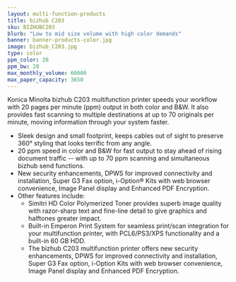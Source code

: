 ```yaml
---
layout: multi-function-products
title: bizhub C203
sku: BIZHUBC203
blurb: "Low to mid size volume with high color demands"
banner: banner-products-color.jpg
image: bizhub_C203.jpg
type: color
ppm_color: 20
ppm_bw: 20
max_monthly_volume: 60000
max_paper_capacity: 3650
---
```


Konica Minolta bizhub C203 multifunction printer speeds your workflow with 20 pages per minute (ppm) output in both color and B&W. It also provides fast scanning to multiple destinations at up to 70 originals per minute, moving information through your system faster.

* Sleek design and small footprint, keeps cables out of sight to preserve 360° styling that looks terrific from any angle.
* 20 ppm speed in color and B&W for fast output to stay ahead of rising document traffic -- with up to 70 ppm scanning and simultaneous bizhub send functions.
* New security enhancements, DPWS for improved connectivity and installation, Super G3 Fax option, i-Option® Kits with web browser convenience, Image Panel display and Enhanced PDF Encryption.
* Other features include:
    * Simitri HD Color Polymerized Toner provides superb image quality with razor-sharp text and fine-line detail to give graphics and halftones greater impact.
    * Built-in Emperon Print System for seamless print/scan integration for your multifunction printer, with PCL6/PS3/XPS functionality and a built-in 60 GB HDD.
    * The bizhub C203 multifunction printer offers new security enhancements, DPWS for improved connectivity and installation, Super G3 Fax option, i-Option Kits with web browser convenience, Image Panel display and Enhanced PDF Encryption.
